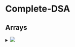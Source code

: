 # Complete-DSA

## Arrays

<details>
  <summary><img id="array" src="https://img.shields.io/badge/Arrays-2-brightgreen?style=for-the-badge"></summary>
  
<img src="https://img.shields.io/badge/Basic-2-blue?style=plastic">
<img src="https://img.shields.io/badge/Easy-0-brightgreen?style=plastic">
<img src="https://img.shields.io/badge/Medium-0-yellow?style=plastic">
<img src="https://img.shields.io/badge/Hard-0-orange?style=plastic">

| S.No. | Topic:  | Problem                          | Level                                                    | Solutions  | Python                                                                 | C++                                                                    | Java                                                                   |
|:------|:-------:|:--------------------------------:|:--------------------------------------------------------:|:----------:|:----------------------------------------------------------------------:|:----------------------------------------------------------------------:|-----------------------------------------------------------------------:|
| 1     | `Array` | [Array insert at end](https://github.com/AkashSingh3031/Complete-DSA/blob/master/doc/Array.md#1-array-insert-at-end)              | <img src="https://img.shields.io/badge/Basic-blue">      | ✔️         |<a href="https://github.com/AkashSingh3031/Complete-DSA/blob/master/doc/Array.md#python"><img src="https://img.shields.io/badge/Solution-green"></a>   |  <a href="https://github.com/AkashSingh3031/Complete-DSA/blob/master/doc/Array.md#c"><img src="https://img.shields.io/badge/Solution-green"></a> |  <a href="https://github.com/AkashSingh3031/Complete-DSA/blob/master/doc/Array.md#java"><img src="https://img.shields.io/badge/Solution-green"></a> |
| 2     | `Array` | [Array insert at index](https://github.com/AkashSingh3031/Complete-DSA/blob/master/doc/Array.md#2-array-insert-at-index)            | <img src="https://img.shields.io/badge/Basic-blue">      | ✔️         |<a href="https://github.com/AkashSingh3031/Complete-DSA/blob/master/doc/Array.md#python-1"><img src="https://img.shields.io/badge/Solution-green"></a>   |  <a href="https://github.com/AkashSingh3031/Complete-DSA/blob/master/doc/Array.md#c-1"><img src="https://img.shields.io/badge/Solution-green"></a> |  <a href="https://github.com/AkashSingh3031/Complete-DSA/blob/master/doc/Array.md#java-1"><img src="https://img.shields.io/badge/Solution-green"></a> |
<!-- ❌ -->
<br/>
<div align="right">
    <b><a href="#complete-dsa">⬆️ Back to Top</a></b>
</div>
<br/>
</details>
